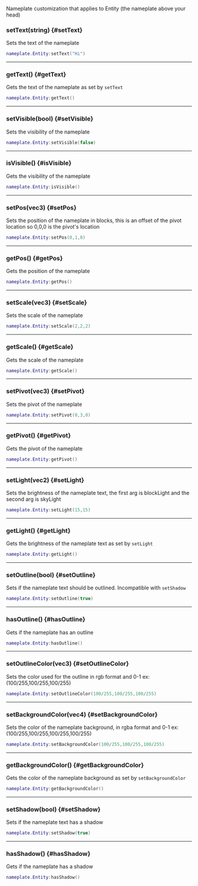 Nameplate customization that applies to Entity (the nameplate above your head)

### setText(string) {#setText}

Sets the text of the nameplate

```lua
nameplate.Entity:setText("Hi")
```

---

### getText() {#getText}

Gets the text of the nameplate as set by <code>setText</code>

```lua
nameplate.Entity:getText()
```

---

### setVisible(bool) {#setVisible}

Sets the visibility of the nameplate

```lua
nameplate.Entity:setVisible(false)
```

---

### isVisible() {#isVisible}

Gets the visibility of the nameplate

```lua
nameplate.Entity:isVisible()
```

---

### setPos(vec3) {#setPos}

Sets the position of the nameplate in blocks, this is an offset of the pivot location so 0,0,0 is the pivot's location

```lua
nameplate.Entity:setPos(0,1,0)
```

---

### getPos() {#getPos}

Gets the position of the nameplate

```lua
nameplate.Entity:getPos()
```

---

### setScale(vec3) {#setScale}

Sets the scale of the nameplate

```lua
nameplate.Entity:setScale(2,2,2)
```

---

### getScale() {#getScale}

Gets the scale of the nameplate

```lua
nameplate.Entity:getScale()
```

---

### setPivot(vec3) {#setPivot}

Sets the pivot of the nameplate

```lua
nameplate.Entity:setPivot(0,3,0)
```

---

### getPivot() {#getPivot}

Gets the pivot of the nameplate

```lua
nameplate.Entity:getPivot()
```

---

### setLight(vec2) {#setLight}

Sets the brightness of the nameplate text, the first arg is blockLight and the second arg is skyLight

```lua
nameplate.Entity:setLight(15,15)
```

---

### getLight() {#getLight}

Gets the brightness of the nameplate text as set by <code>setLight</code>

```lua
nameplate.Entity:getLight()
```

---

### setOutline(bool) {#setOutline}

Sets if the nameplate text should be outlined. Incompatible with <code>setShadow</code>

```lua
nameplate.Entity:setOutline(true)
```

---

### hasOutline() {#hasOutline}

Gets if the nameplate has an outline

```lua
nameplate.Entity:hasOutline()
```

---

### setOutlineColor(vec3) {#setOutlineColor}

Sets the color used for the outline in rgb format and 0-1 ex: (100/255,100/255,100/255)

```lua
nameplate.Entity:setOutlineColor(100/255,100/255,100/255)
```

---

### setBackgroundColor(vec4) {#setBackgroundColor}

Sets the color of the nameplate background, in rgba format and 0-1 ex: (100/255,100/255,100/255,100/255)

```lua
nameplate.Entity:setBackgroundColor(100/255,100/255,100/255)
```

---

### getBackgroundColor() {#getBackgroundColor}

Gets the color of the nameplate background as set by <code>setBackgroundColor</code>

```lua
nameplate.Entity:getBackgroundColor()
```

---

### setShadow(bool) {#setShadow}

Sets if the nameplate text has a shadow

```lua
nameplate.Entity:setShadow(true)
```

---

### hasShadow() {#hasShadow}

Gets if the nameplate has a shadow

```lua
nameplate.Entity:hasShadow()
```